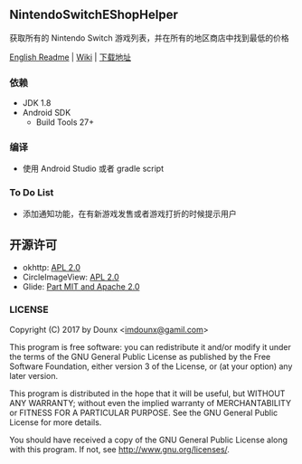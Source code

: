 ## NintendoSwitchEShopHelper

获取所有的 Nintendo Switch 游戏列表，并在所有的地区商店中找到最低的价格

[English Readme](https://github.com/Dounx/NintendoEShopHelper/blob/master/README.md) | [Wiki](https://github.com/Dounx/NintendoEShopHelper/wiki) | [下载地址](https://github.com/Dounx/NintendoSwitchEShopHelper/releases/download/1.1/app-release.apk)

### 依赖

* JDK 1.8
* Android SDK
  - Build Tools 27+

### 编译

* 使用 Android Studio 或者 gradle script

### To Do List

* 添加通知功能，在有新游戏发售或者游戏打折的时候提示用户

## 开源许可

<ul>
    <li>okhttp: <a href="https://github.com/square/okhttp/blob/master/LICENSE.txt">APL 2.0</a></li>
    <li>CircleImageView: <a href="https://github.com/hdodenhof/CircleImageView/blob/master/LICENSE.txt">APL 2.0</a></li>
    <li>Glide: <a href="https://github.com/bumptech/glide/blob/master/LICENSE">Part MIT and Apache 2.0</a></li>
</ul>

### LICENSE

Copyright (C) 2017 by Dounx <<imdounx@gamil.com>>

This program is free software: you can redistribute it and/or modify
it under the terms of the GNU General Public License as published by
the Free Software Foundation, either version 3 of the License, or
(at your option) any later version.

This program is distributed in the hope that it will be useful,
but WITHOUT ANY WARRANTY; without even the implied warranty of
MERCHANTABILITY or FITNESS FOR A PARTICULAR PURPOSE.  See the
GNU General Public License for more details.

You should have received a copy of the GNU General Public License
along with this program. If not, see <http://www.gnu.org/licenses/>.
